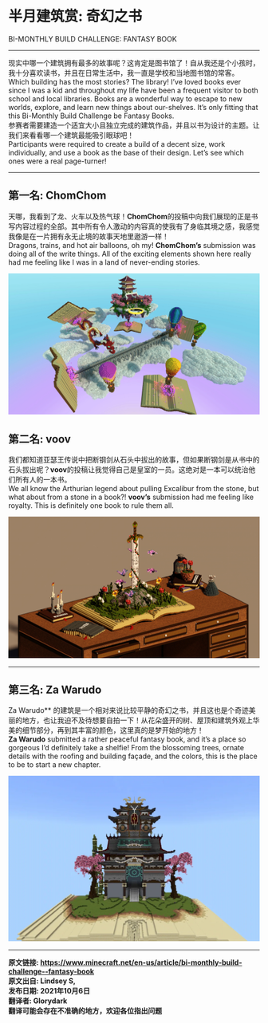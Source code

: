 # 半月建筑赏: 奇幻之书

BI-MONTHLY BUILD CHALLENGE: FANTASY BOOK

* * *

现实中哪一个建筑拥有最多的故事呢？这肯定是图书馆了！自从我还是个小孩时，我十分喜欢读书，并且在日常生活中，我一直是学校和当地图书馆的常客。  
Which building has the most stories? The library! I’ve loved books ever since I was a kid and throughout my life have been a frequent visitor to both school and local libraries. Books are a wonderful way to escape to new worlds, explore, and learn new things about our-shelves. It’s only fitting that this Bi-Monthly Build Challenge be Fantasy Books.  
参赛者需要建造一个适宜大小且独立完成的建筑作品，并且以书为设计的主题。让我们来看看哪一个建筑最能吸引眼球吧！  
Participants were required to create a build of a decent size, work individually, and use a book as the base of their design. Let’s see which ones were a real page-turner!  

* * *

## 第一名: ChomChom

天哪，我看到了龙、火车以及热气球！**ChomChom**的投稿中向我们展现的正是书写内容过程的全部。其中所有令人激动的内容真的使我有了身临其境之感，我感觉我像是在一片拥有永无止境的故事天地里遨游一样！  
Dragons, trains, and hot air balloons, oh my! **ChomChom’s** submission was doing all of the write things. All of the exciting elements shown here really had me feeling like I was in a land of never-ending stories.

![](pic\20211009\fantasybook_firstplace.webp)

## 第二名: voov

我们都知道亚瑟王传说中把断钢剑从石头中拔出的故事，但如果断钢剑是从书中的石头拔出呢？**voov**的投稿让我觉得自己是皇室的一员。这绝对是一本可以统治他们所有人的一本书。  
We all know the Arthurian legend about pulling Excalibur from the stone, but what about from a stone in a book?! **voov’s** submission had me feeling like royalty. This is definitely one book to rule them all.  

![](pic\20211009\fantasybook_secondplace.webp)

* * *

## 第三名: Za Warudo

Za Warudo** 的建筑是一个相对来说比较平静的奇幻之书，并且这也是个奇迹美丽的地方，也让我迫不及待想要自拍一下！从花朵盛开的树、屋顶和建筑外观上华美的细节部分，再到其丰富的颜色，这里真的是梦开始的地方！  
**Za Warudo** submitted a rather peaceful fantasy book, and it’s a place so gorgeous I’d definitely take a shelfie! From the blossoming trees, ornate details with the roofing and building façade, and the colors, this is the place to be to start a new chapter.  

![](pic\20211009\fantasybook_thirdplace.webp)

* * *

**原文链接: https://www.minecraft.net/en-us/article/bi-monthly-build-challenge--fantasy-book  
原文出自: Lindsey S,  
发布日期: 2021年10月6日  
翻译者: Glorydark  
翻译可能会存在不准确的地方，欢迎各位指出问题**
